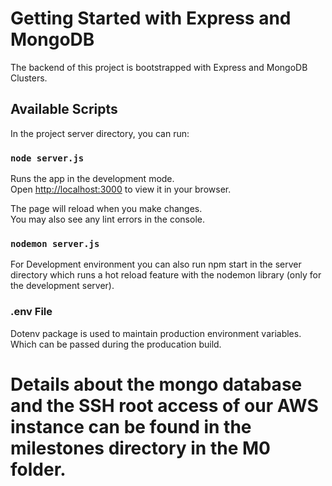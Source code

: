 # Getting Started with Express and MongoDB

The backend of this project is bootstrapped with Express and MongoDB Clusters.

## Available Scripts

In the project server directory, you can run:

### `node server.js`

Runs the app in the development mode.\
Open [http://localhost:3000](http://localhost:3000) to view it in your browser.

The page will reload when you make changes.\
You may also see any lint errors in the console.

### `nodemon server.js`

For Development environment you can also run npm start in the server directory which runs a hot reload feature with the nodemon library (only for the development server).

### .env File

Dotenv package is used to maintain production environment variables. Which can be passed during the producation build.

# Details about the mongo database and the SSH root access of our AWS instance can be found in the milestones directory in the M0 folder.
